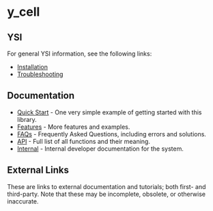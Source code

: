 # y_cell



## YSI

For general YSI information, see the following links:

* [Installation](../installation.md)
* [Troubleshooting](../troubleshooting.md)

## Documentation

* [Quick Start](y_cell/quick-start.md) - One very simple example of getting started with this library.
* [Features](y_cell/features.md) - More features and examples.
* [FAQs](y_cell/faqs.md) - Frequently Asked Questions, including errors and solutions.
* [API](y_cell/api.md) - Full list of all functions and their meaning.
* [Internal](y_cell/internal.md) - Internal developer documentation for the system.

## External Links

These are links to external documentation and tutorials; both first- and third-party.  Note that these may be incomplete, obsolete, or otherwise inaccurate.

